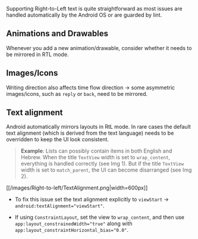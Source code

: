Supporting Right-to-Left text is quite straightforward as most issues are handled automatically by the Android OS or are guarded by lint.

## Animations and Drawables

Whenever you add a new animation/drawable, consider whether it needs to be mirrored in RTL mode.

## Images/Icons

Writing direction also affects time flow direction -> some asymmetric images/icons, such as `reply` or `back`, need to be mirrored.

## Text alignment

Android automatically mirrors layouts in RtL mode. In rare cases the default text alignment (which is derived from the text language) needs to be overridden to keep the UI look consistent.

> **Example**: Lists can possibly contain items in both English and Hebrew. When the title `TextView` width is set to `wrap_content`, everything is handled correctly (see Img 1). But if the title `TextView` width is set to `match_parent`, the UI can become disarranged (see Img 2).

[[/images/Right-to-left/TextAlignment.png|width=600px]]

* To fix this issue set the text alignment explicitly to `viewStart` -> `android:textAlignment="viewStart"`.

* If using `ConstraintLayout`, set the view to `wrap_content`, and then use `app:layout_constrainedWidth="true"` along with `app:layout_constraintHorizontal_bias="0.0"`.
